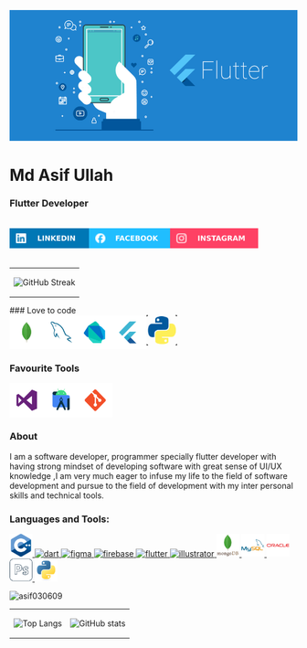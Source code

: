 [![MasterHead](https://github.com/asif030609/asif030609/blob/main/assets/Flutter_gif.png)](https://rishavchanda.io)

# Md Asif Ullah
### Flutter Developer
<br>

<div style="display:flex">
  <a href="https://www.linkedin.com/in/md-asif-ullah-598423330/"> <img src="assets/LINKEDIN.svg" alt="" height="35px" width="auto"></a>
  <a href="https://www.facebook.com/mdasif.ullah.560"> <img src="assets/FACEBOOK.svg" alt="" height="35px" width="auto"></a>
  <a href="https://www.instagram.com/dartriderasif/?next=%2F"><img src="assets/INSTAGRAM.svg" alt="" height="35px" width="auto"></a>
</div>
<br>
<table>
<tbody>

<tr>
<td>

![GitHub Streak](https://github-readme-streak-stats.herokuapp.com/?user=asif030609&layout=donut&theme=dark)

</td>
</tr>

</tbody>
</table>
### Love to code

<div style="display:flex">
  <img alt="" height="60px" width="60px"   src="assets/MongoDB.svg"/>
  <img alt="" height="60px" width="60px"   src="assets/MySQL.svg"/>
  <img alt="" height="60px" width="60px"   src="assets/Dart.svg"/>
  <img alt="" height="60px" width="60px"   src="assets/Flutter.svg"/>
  <img alt="" height="53px" width="53px"   src="assets/Python.svg"/>
</div>

### Favourite Tools

<div style="display:flex">
<img alt="" height="60px" width="60px"  src="assets/VisualStudio.svg"/>
<img alt="" height="60px" width="60px"  src="assets/AndroidStudio.svg"/>
<img alt="" height="60px" width="60px"  src="assets/Git.svg"/>
</div>

### About
I am a software developer, programmer specially flutter developer with having strong mindset of developing software with great sense of UI/UX knowledge ,I am very much eager to infuse my life to the field of software development and pursue to the field of development with my inter personal skills and technical tools.


<h3 align="left">Languages and Tools:</h3>
<p align="left"> <a href="https://www.w3schools.com/cpp/" target="_blank" rel="noreferrer"> <img src="https://raw.githubusercontent.com/devicons/devicon/master/icons/cplusplus/cplusplus-original.svg" alt="cplusplus" width="40" height="40"/> </a> <a href="https://dart.dev" target="_blank" rel="noreferrer"> <img src="https://www.vectorlogo.zone/logos/dartlang/dartlang-icon.svg" alt="dart" width="40" height="40"/> </a> <a href="https://www.figma.com/" target="_blank" rel="noreferrer"> <img src="https://www.vectorlogo.zone/logos/figma/figma-icon.svg" alt="figma" width="40" height="40"/> </a> <a href="https://firebase.google.com/" target="_blank" rel="noreferrer"> <img src="https://www.vectorlogo.zone/logos/firebase/firebase-icon.svg" alt="firebase" width="40" height="40"/> </a> <a href="https://flutter.dev" target="_blank" rel="noreferrer"> <img src="https://www.vectorlogo.zone/logos/flutterio/flutterio-icon.svg" alt="flutter" width="40" height="40"/> </a> <a 
href="https://www.adobe.com/in/products/illustrator.html" target="_blank" rel="noreferrer"> <img src="https://www.vectorlogo.zone/logos/adobe_illustrator/adobe_illustrator-icon.svg" alt="illustrator" width="40" height="40"/> </a> <a href="https://www.mongodb.com/" target="_blank" rel="noreferrer"> <img src="https://raw.githubusercontent.com/devicons/devicon/master/icons/mongodb/mongodb-original-wordmark.svg" alt="mongodb" width="40" height="40"/> </a> <a href="https://www.mysql.com/" target="_blank" rel="noreferrer"> <img src="https://raw.githubusercontent.com/devicons/devicon/master/icons/mysql/mysql-original-wordmark.svg" alt="mysql" width="40" height="40"/> </a> <a href="https://www.oracle.com/" target="_blank" rel="noreferrer"> <img src="https://raw.githubusercontent.com/devicons/devicon/master/icons/oracle/oracle-original.svg" alt="oracle" width="40" height="40"/> </a> <a href="https://www.photoshop.com/en" target="_blank" rel="noreferrer"> <img src="https://raw.githubusercontent.com/devicons/devicon/master/icons/photoshop/photoshop-line.svg" alt="photoshop" width="40" height="40"/> </a> <a href="https://www.python.org" target="_blank" rel="noreferrer"> <img src="https://raw.githubusercontent.com/devicons/devicon/master/icons/python/python-original.svg" alt="python" width="40" height="40"/> </a> </p>



<p align="left"> <img src="https://komarev.com/ghpvc/?username=asif030609&label=Profile%20views&color=0e75b6&style=flat" alt="asif030609" /> </p>

<p 
<img src="https://github-profile-trophy.vercel.app/?username=asif030609" alt="asif030609" /></a> 
</p>



<table>
<tbody>

<tr>
<td>

![Top Langs](https://github-readme-stats.vercel.app/api/top-langs/?username=asif030609&layout=donut&theme=dark)

</td>

<td>

![GitHub stats](https://github-readme-stats.vercel.app/api?username=asif030609&layout=donut&theme=dark)

</td>
</tr>

</tbody>
</table>





